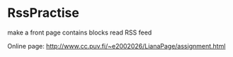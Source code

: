 # RssPractise
make a front page contains blocks read RSS feed

Online page: http://www.cc.puv.fi/~e2002026/LianaPage/assignment.html

